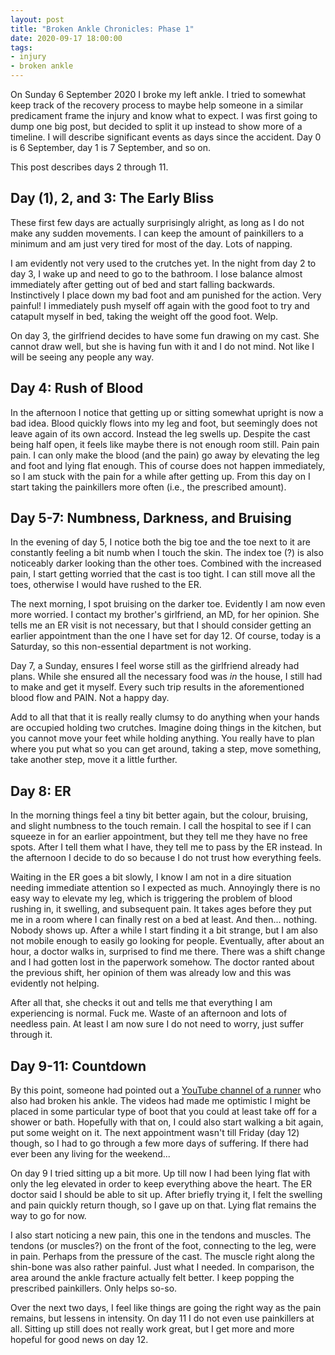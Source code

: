 ```yaml
---
layout: post
title: "Broken Ankle Chronicles: Phase 1"
date: 2020-09-17 18:00:00
tags:
- injury
- broken ankle
---
```


On Sunday 6 September 2020 I broke my left ankle. I tried to somewhat keep
track of the recovery process to maybe help someone in a similar predicament
frame the injury and know what to expect. I was first going to dump one big
post, but decided to split it up instead to show more of a timeline. I will
describe significant events as days since the accident. Day 0 is 6 September,
day 1 is 7 September, and so on.

This post describes days 2 through 11.

## Day (1), 2, and 3: The Early Bliss

These first few days are actually surprisingly alright, as long as I do not
make any sudden movements. I can keep the amount of painkillers to a minimum
and am just very tired for most of the day. Lots of napping.

I am evidently not very used to the crutches yet. In the night from day 2 to
day 3, I wake up and need to go to the bathroom. I lose balance almost
immediately after getting out of bed and start falling backwards. Instinctively
I place down my bad foot and am punished for the action. Very painful! I
immediately push myself off again with the good foot to try and catapult myself
in bed, taking the weight off the good foot. Welp.

On day 3, the girlfriend decides to have some fun drawing on my cast. She
cannot draw well, but she is having fun with it and I do not mind. Not like I
will be seeing any people any way.

<!-- TODO: Cast picture here -->

## Day 4: Rush of Blood

In the afternoon I notice that getting up or sitting somewhat upright is now a
bad idea. Blood quickly flows into my leg and foot, but seemingly does not
leave again of its own accord. Instead the leg swells up. Despite the cast
being half open, it feels like maybe there is not enough room still. Pain pain
pain. I can only make the blood (and the pain) go away by elevating the leg and
foot and lying flat enough. This of course does not happen immediately, so I am
stuck with the pain for a while after getting up. From this day on I start
taking the painkillers more often (i.e., the prescribed amount).

## Day 5-7: Numbness, Darkness, and Bruising

In the evening of day 5, I notice both the big toe and the toe next to it are constantly
feeling a bit numb when I touch the skin. The index toe (?) is also noticeably
darker looking than the other toes. Combined with the increased pain, I start
getting worried that the cast is too tight. I can still move all the toes,
otherwise I would have rushed to the ER.

The next morning, I spot bruising on the darker toe. Evidently I am now even
more worried. I contact my brother's girlfriend, an MD, for her opinion. She
tells me an ER visit is not necessary, but that I should consider getting an
earlier appointment than the one I have set for day 12. Of course, today is a
Saturday, so this non-essential department is not working.

Day 7, a Sunday, ensures I feel worse still as the girlfriend already had
plans.  While she ensured all the necessary food was _in_ the house, I still
had to make and get it myself. Every such trip results in the aforementioned
blood flow and PAIN. Not a happy day.

Add to all that that it is really really clumsy to do anything when your hands
are occupied holding two crutches. Imagine doing things in the kitchen, but you
cannot move your feet while holding anything. You really have to plan where you
put what so you can get around, taking a step, move something, take another
step, move it a little further.

## Day 8: ER

In the morning things feel a tiny bit better again, but the colour, bruising,
and slight numbness to the touch remain. I call the hospital to see if I can
squeeze in for an earlier appointment, but they tell me they have no free
spots. After I tell them what I have, they tell me to pass by the ER instead.
In the afternoon I decide to do so because I do not trust how everything feels.

Waiting in the ER goes a bit slowly, I know I am not in a dire situation
needing immediate attention so I expected as much. Annoyingly there is no easy
way to elevate my leg, which is triggering the problem of blood rushing in, it
swelling, and subsequent pain. It takes ages before they put me in a room where
I can finally rest on a bed at least. And then... nothing. Nobody shows up.
After a while I start finding it a bit strange, but I am also not mobile enough
to easily go looking for people. Eventually, after about an hour, a doctor
walks in, surprised to find me there. There was a shift change and I had gotten
lost in the paperwork somehow. The doctor ranted about the previous shift, her
opinion of them was already low and this was evidently not helping.

After all that, she checks it out and tells me that everything I am
experiencing is normal. Fuck me. Waste of an afternoon and lots of needless
pain. At least I am now sure I do not need to worry, just suffer through it.

## Day 9-11: Countdown

By this point, someone had pointed out a [YouTube channel of a
runner][benparkes] who also had broken his ankle. The videos had made me
optimistic I might be placed in some particular type of boot that you could at
least take off for a shower or bath. Hopefully with that on, I could also start
walking a bit again, put some weight on it. The next appointment wasn't till
Friday (day 12) though, so I had to go through a few more days of suffering. If
there had ever been any living for the weekend...

On day 9 I tried sitting up a bit more. Up till now I had been lying flat with
only the leg elevated in order to keep everything above the heart. The ER
doctor said I should be able to sit up. After briefly trying it, I felt the
swelling and pain quickly return though, so I gave up on that. Lying flat
remains the way to go for now.

I also start noticing a new pain, this one in the tendons and muscles. The
tendons (or muscles?) on the front of the foot, connecting to the leg, were in
pain. Perhaps from the pressure of the cast. The muscle right along the
shin-bone was also rather painful. Just what I needed. In comparison, the area
around the ankle fracture actually felt better. I keep popping the prescribed
painkillers. Only helps so-so.

Over the next two days, I feel like things are going the right way as the pain
remains, but lessens in intensity. On day 11 I do not even use painkillers at
all. Sitting up still does not really work great, but I get more and more
hopeful for good news on day 12.

[benparkes]: https://www.youtube.com/channel/UCZPqG0yh_xPm2AyLjffbDvw
